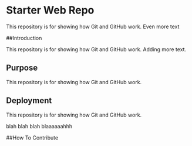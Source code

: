 # Starter Web Repo

This repository is for showing how Git and GitHub work.  Even more text

##Introduction

This repository is for showing how Git and GitHub work. Adding more text.

## Purpose
This repository is for showing how Git and GitHub work.

## Deployment
This repository is for showing how Git and GitHub work.

blah blah blah blaaaaaahhh

##How To Contribute